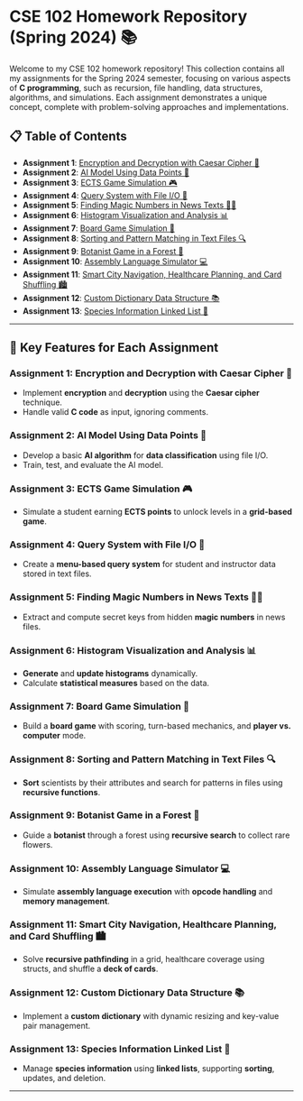 # CSE 102 Homework Repository (Spring 2024) 📚

Welcome to my CSE 102 homework repository! This collection contains all my assignments for the Spring 2024 semester, focusing on various aspects of **C programming**, such as recursion, file handling, data structures, algorithms, and simulations. Each assignment demonstrates a unique concept, complete with problem-solving approaches and implementations.

## 📋 Table of Contents

- **Assignment 1**: [Encryption and Decryption with Caesar Cipher 🔐](Hw1/)
- **Assignment 2**: [AI Model Using Data Points 🤖](#assignment-2)
- **Assignment 3**: [ECTS Game Simulation 🎮](#assignment-3)
- **Assignment 4**: [Query System with File I/O 📄](#assignment-4)
- **Assignment 5**: [Finding Magic Numbers in News Texts 🧙‍♂️](#assignment-5)
- **Assignment 6**: [Histogram Visualization and Analysis 📊](#assignment-6)
- **Assignment 7**: [Board Game Simulation 🎲](#assignment-7)
- **Assignment 8**: [Sorting and Pattern Matching in Text Files 🔍](#assignment-8)
- **Assignment 9**: [Botanist Game in a Forest 🌲](#assignment-9)
- **Assignment 10**: [Assembly Language Simulator 💻](#assignment-10)
- **Assignment 11**: [Smart City Navigation, Healthcare Planning, and Card Shuffling 🏙️](#assignment-11)
- **Assignment 12**: [Custom Dictionary Data Structure 📚](#assignment-12)
- **Assignment 13**: [Species Information Linked List 🦁](#assignment-13)

---

## 📝 Key Features for Each Assignment

### Assignment 1: Encryption and Decryption with Caesar Cipher 🔐
- Implement **encryption** and **decryption** using the **Caesar cipher** technique.
- Handle valid **C code** as input, ignoring comments.

### Assignment 2: AI Model Using Data Points 🤖
- Develop a basic **AI algorithm** for **data classification** using file I/O.
- Train, test, and evaluate the AI model.

### Assignment 3: ECTS Game Simulation 🎮
- Simulate a student earning **ECTS points** to unlock levels in a **grid-based game**.

### Assignment 4: Query System with File I/O 📄
- Create a **menu-based query system** for student and instructor data stored in text files.

### Assignment 5: Finding Magic Numbers in News Texts 🧙‍♂️
- Extract and compute secret keys from hidden **magic numbers** in news files.

### Assignment 6: Histogram Visualization and Analysis 📊
- **Generate** and **update histograms** dynamically.
- Calculate **statistical measures** based on the data.

### Assignment 7: Board Game Simulation 🎲
- Build a **board game** with scoring, turn-based mechanics, and **player vs. computer** mode.

### Assignment 8: Sorting and Pattern Matching in Text Files 🔍
- **Sort** scientists by their attributes and search for patterns in files using **recursive functions**.

### Assignment 9: Botanist Game in a Forest 🌲
- Guide a **botanist** through a forest using **recursive search** to collect rare flowers.

### Assignment 10: Assembly Language Simulator 💻
- Simulate **assembly language execution** with **opcode handling** and **memory management**.

### Assignment 11: Smart City Navigation, Healthcare Planning, and Card Shuffling 🏙️
- Solve **recursive pathfinding** in a grid, healthcare coverage using structs, and shuffle a **deck of cards**.

### Assignment 12: Custom Dictionary Data Structure 📚
- Implement a **custom dictionary** with dynamic resizing and key-value pair management.

### Assignment 13: Species Information Linked List 🦁
- Manage **species information** using **linked lists**, supporting **sorting**, updates, and deletion.

---

<!-- Proudly created with GPRM ( https://gprm.itsvg.in ) -->
